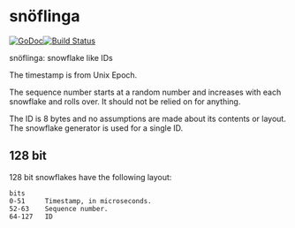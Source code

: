 # snöflinga
[![GoDoc](https://godoc.org/github.com/mohae/snoflinga?status.svg)](https://godoc.org/github.com/mohae/snoflinga)[![Build Status](https://travis-ci.org/mohae/snoflinga.png)](https://travis-ci.org/mohae/snoflinga)

snöflinga: snowflake like IDs

The timestamp is from Unix Epoch.

The sequence number starts at a random number and increases with each snowflake and rolls over.  It should not be relied on for anything.

The ID is 8 bytes and no assumptions are made about its contents or layout.  The snowflake generator is used for a single ID.

## 128 bit
128 bit snowflakes have the following layout:

```
bits    
0-51     Timestamp, in microseconds.
52-63    Sequence number.
64-127   ID
```
